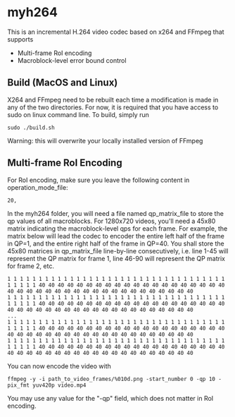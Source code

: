 # myh264
This is an incremental H.264 video codec based on x264 and FFmpeg that supports 
- Multi-frame RoI encoding 
- Macroblock-level error bound control

## Build (MacOS and Linux)
X264 and FFmpeg need to be rebuilt each time a modification is made in any of the two directories. For now, it is required that you have access to sudo on linux command line. To build, simply run
```
sudo ./build.sh
```
Warning: this will overwrite your locally installed version of FFmpeg

## Multi-frame RoI Encoding
For RoI encoding, make sure you leave the following content in operation_mode_file:
```
20,
```
In the myh264 folder, you will need a file named qp_matrix_file to store the qp values of all macroblocks. For 1280x720 videos, you'll need a 45x80 matrix indicating the macroblock-level qps for each frame. For example, the matrix below will lead the codec to encoder the entire left half of the frame in QP=1, and the entire right half of the frame in QP=40. You shall store the 45x80 matrices in qp_matrix_file line-by-line consecutively, i.e. line 1-45 will represent the QP matrix for frame 1, line 46-90 will represent the QP matrix for frame 2, etc.
```
1 1 1 1 1 1 1 1 1 1 1 1 1 1 1 1 1 1 1 1 1 1 1 1 1 1 1 1 1 1 1 1 1 1 1 1 1 1 1 1 40 40 40 40 40 40 40 40 40 40 40 40 40 40 40 40 40 40 40 40 40 40 40 40 40 40 40 40 40 40 40 40 40 40 40 40 40 40 40 40 
1 1 1 1 1 1 1 1 1 1 1 1 1 1 1 1 1 1 1 1 1 1 1 1 1 1 1 1 1 1 1 1 1 1 1 1 1 1 1 1 40 40 40 40 40 40 40 40 40 40 40 40 40 40 40 40 40 40 40 40 40 40 40 40 40 40 40 40 40 40 40 40 40 40 40 40 40 40 40 40 
...
1 1 1 1 1 1 1 1 1 1 1 1 1 1 1 1 1 1 1 1 1 1 1 1 1 1 1 1 1 1 1 1 1 1 1 1 1 1 1 1 40 40 40 40 40 40 40 40 40 40 40 40 40 40 40 40 40 40 40 40 40 40 40 40 40 40 40 40 40 40 40 40 40 40 40 40 40 40 40 40 
1 1 1 1 1 1 1 1 1 1 1 1 1 1 1 1 1 1 1 1 1 1 1 1 1 1 1 1 1 1 1 1 1 1 1 1 1 1 1 1 40 40 40 40 40 40 40 40 40 40 40 40 40 40 40 40 40 40 40 40 40 40 40 40 40 40 40 40 40 40 40 40 40 40 40 40 40 40 40 40 
```

You can now encode the video with
```
ffmpeg -y -i path_to_video_frames/%010d.png -start_number 0 -qp 10 -pix_fmt yuv420p video.mp4
```
You may use any value for the "-qp" field, which does not matter in RoI encoding.
